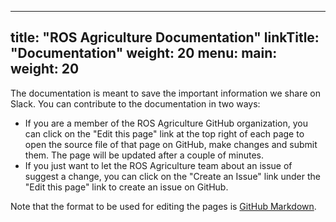 
---
title: "ROS Agriculture Documentation"
linkTitle: "Documentation"
weight: 20
menu:
  main:
    weight: 20
---

The documentation is meant to save the important information we share on Slack. You can contribute to the documentation in two ways:

* If you are a member of the ROS Agriculture GitHub organization, you can click on the "Edit this page" link at the top right of each page to open the source file of that page on GitHub, make changes and submit them. The page will be updated after a couple of minutes.
* If you just want to let the ROS Agriculture team about an issue of suggest a change, you can click on the "Create an Issue" link under the "Edit this page" link to create an issue on GitHub. 

Note that the format to be used for editing the pages is [GitHub Markdown](https://guides.github.com/features/mastering-markdown/).
